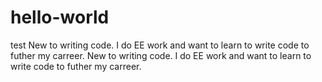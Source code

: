 # hello-world
test
New to writing code. I do EE work and want to learn to write code to futher my carreer.
New to writing code. I do EE work and want to learn to write code to futher my carreer.
